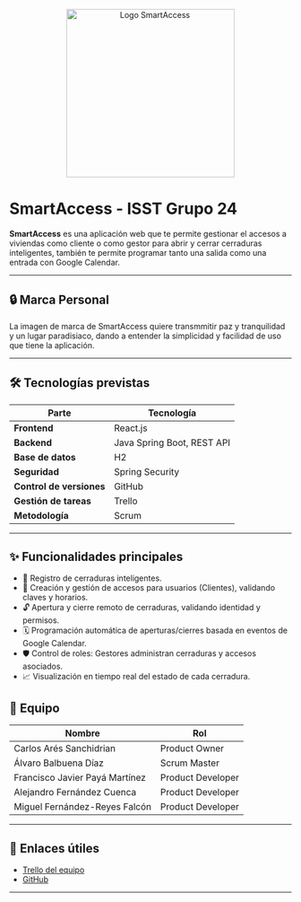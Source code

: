 
<p align="center">
  <img src="imagenes/logo.png" alt="Logo SmartAccess" width="300"/>
</p>

# SmartAccess - ISST Grupo 24
**SmartAccess** es una aplicación web que te permite gestionar el accesos a viviendas como cliente o como gestor para abrir y cerrar cerraduras inteligentes, también te permite programar tanto una salida como una entrada con Google Calendar.

---

## 🔒 Marca Personal

La imagen de marca de SmartAccess quiere transmmitir paz y tranquilidad y un lugar paradisiaco, dando a entender la simplicidad y facilidad de uso que tiene la aplicación.

---

## 🛠️ Tecnologías previstas

| Parte         | Tecnología                 |
|---------------|----------------------------|
| **Frontend**  |React.js     |
| **Backend**   | Java Spring Boot, REST API |
| **Base de datos** | H2             |
| **Seguridad**   | Spring Security             |
| **Control de versiones** | GitHub     |
| **Gestión de tareas** | Trello             |
| **Metodología** | Scrum                     |

---

## ✨ Funcionalidades principales

- 📌 Registro de cerraduras inteligentes.
- 👥 Creación y gestión de accesos para usuarios (Clientes), validando claves y horarios.
- 🔓 Apertura y cierre remoto de cerraduras, validando identidad y permisos.
- 🗓️ Programación automática de aperturas/cierres basada en eventos de Google Calendar.
- 🛡️ Control de roles: Gestores administran cerraduras y accesos asociados.
- 📈 Visualización en tiempo real del estado de cada cerradura.


## 👥 Equipo

| Nombre                | Rol                  |
|------------------------|-----------------------|
| Carlos Arés Sanchidrian        | Product Owner         |
| Álvaro Balbuena Díaz | Scrum Master     |
| Francisco Javier Payá Martínez  | Product Developer          |
| Alejandro Fernández Cuenca     | Product Developer     |
| Miguel Fernández-Reyes Falcón     | Product Developer     |

---

## 🔗 Enlaces útiles

- [Trello del equipo](https://trello.com/b/u5p3oCG6/isst-grupo24-caso-25)
- [GitHub](https://github.com/Balbuenaa67/ISST-Grupo24-Casas)

---
